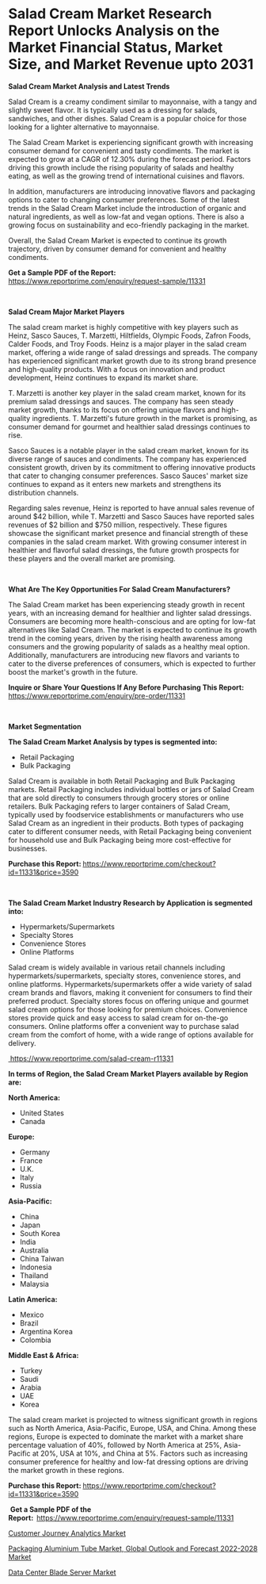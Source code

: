 <p><h1>Salad Cream Market Research Report Unlocks Analysis on the Market Financial Status, Market Size, and Market Revenue upto 2031</h1></p><p><strong>Salad Cream Market Analysis and Latest Trends</strong></p>
<p><p>Salad Cream is a creamy condiment similar to mayonnaise, with a tangy and slightly sweet flavor. It is typically used as a dressing for salads, sandwiches, and other dishes. Salad Cream is a popular choice for those looking for a lighter alternative to mayonnaise.</p><p>The Salad Cream Market is experiencing significant growth with increasing consumer demand for convenient and tasty condiments. The market is expected to grow at a CAGR of 12.30% during the forecast period. Factors driving this growth include the rising popularity of salads and healthy eating, as well as the growing trend of international cuisines and flavors.</p><p>In addition, manufacturers are introducing innovative flavors and packaging options to cater to changing consumer preferences. Some of the latest trends in the Salad Cream Market include the introduction of organic and natural ingredients, as well as low-fat and vegan options. There is also a growing focus on sustainability and eco-friendly packaging in the market.</p><p>Overall, the Salad Cream Market is expected to continue its growth trajectory, driven by consumer demand for convenient and healthy condiments.</p></p>
<p><strong>Get a Sample PDF of the Report:&nbsp;</strong> <a href="https://www.reportprime.com/enquiry/request-sample/11331">https://www.reportprime.com/enquiry/request-sample/11331</a></p>
<p>&nbsp;</p>
<p><strong>Salad Cream Major Market Players</strong></p>
<p><p>The salad cream market is highly competitive with key players such as Heinz, Sasco Sauces, T. Marzetti, Hiltfields, Olympic Foods, Zafron Foods, Calder Foods, and Troy Foods. Heinz is a major player in the salad cream market, offering a wide range of salad dressings and spreads. The company has experienced significant market growth due to its strong brand presence and high-quality products. With a focus on innovation and product development, Heinz continues to expand its market share.</p><p>T. Marzetti is another key player in the salad cream market, known for its premium salad dressings and sauces. The company has seen steady market growth, thanks to its focus on offering unique flavors and high-quality ingredients. T. Marzetti's future growth in the market is promising, as consumer demand for gourmet and healthier salad dressings continues to rise.</p><p>Sasco Sauces is a notable player in the salad cream market, known for its diverse range of sauces and condiments. The company has experienced consistent growth, driven by its commitment to offering innovative products that cater to changing consumer preferences. Sasco Sauces' market size continues to expand as it enters new markets and strengthens its distribution channels.</p><p>Regarding sales revenue, Heinz is reported to have annual sales revenue of around $42 billion, while T. Marzetti and Sasco Sauces have reported sales revenues of $2 billion and $750 million, respectively. These figures showcase the significant market presence and financial strength of these companies in the salad cream market. With growing consumer interest in healthier and flavorful salad dressings, the future growth prospects for these players and the overall market are promising.</p></p>
<p>&nbsp;</p>
<p><strong>What Are The Key Opportunities For Salad Cream Manufacturers?</strong></p>
<p><p>The Salad Cream market has been experiencing steady growth in recent years, with an increasing demand for healthier and lighter salad dressings. Consumers are becoming more health-conscious and are opting for low-fat alternatives like Salad Cream. The market is expected to continue its growth trend in the coming years, driven by the rising health awareness among consumers and the growing popularity of salads as a healthy meal option. Additionally, manufacturers are introducing new flavors and variants to cater to the diverse preferences of consumers, which is expected to further boost the market's growth in the future.</p></p>
<p><strong>Inquire or Share Your Questions If Any Before Purchasing This Report:</strong> <a href="https://www.reportprime.com/enquiry/pre-order/11331">https://www.reportprime.com/enquiry/pre-order/11331</a></p>
<p>&nbsp;</p>
<p><strong>Market Segmentation</strong></p>
<p><strong>The Salad Cream Market Analysis by types is segmented into:</strong></p>
<p><ul><li>Retail Packaging</li><li>Bulk Packaging</li></ul></p>
<p><p>Salad Cream is available in both Retail Packaging and Bulk Packaging markets. Retail Packaging includes individual bottles or jars of Salad Cream that are sold directly to consumers through grocery stores or online retailers. Bulk Packaging refers to larger containers of Salad Cream, typically used by foodservice establishments or manufacturers who use Salad Cream as an ingredient in their products. Both types of packaging cater to different consumer needs, with Retail Packaging being convenient for household use and Bulk Packaging being more cost-effective for businesses.</p></p>
<p><strong>Purchase this Report:&nbsp;</strong><a href="https://www.reportprime.com/checkout?id=11331&price=3590">https://www.reportprime.com/checkout?id=11331&price=3590</a></p>
<p>&nbsp;</p>
<p><strong>The Salad Cream Market Industry Research by Application is segmented into:</strong></p>
<p><ul><li>Hypermarkets/Supermarkets</li><li>Specialty Stores</li><li>Convenience Stores</li><li>Online Platforms</li></ul></p>
<p><p>Salad cream is widely available in various retail channels including hypermarkets/supermarkets, specialty stores, convenience stores, and online platforms. Hypermarkets/supermarkets offer a wide variety of salad cream brands and flavors, making it convenient for consumers to find their preferred product. Specialty stores focus on offering unique and gourmet salad cream options for those looking for premium choices. Convenience stores provide quick and easy access to salad cream for on-the-go consumers. Online platforms offer a convenient way to purchase salad cream from the comfort of home, with a wide range of options available for delivery.</p></p>
<p><a href="https://www.reportprime.com/salad-cream-r11331">&nbsp;https://www.reportprime.com/salad-cream-r11331</a></p>
<p><strong>In terms of Region, the Salad Cream Market Players available by Region are:</strong></p>
<p>
    <p> <strong> North America: </strong>
        <ul>
            <li>United States</li>
            <li>Canada</li>
        </ul>
        </p> 
    <p> <strong> Europe: </strong>
        <ul>
            <li>Germany</li>
            <li>France</li>
            <li>U.K.</li>
            <li>Italy</li>
            <li>Russia</li>
        </ul>
        </p> 
    <p> <strong> Asia-Pacific: </strong>
        <ul>
            <li>China</li>
            <li>Japan</li>
            <li>South Korea</li>
            <li>India</li>
            <li>Australia</li>
            <li>China Taiwan</li>
            <li>Indonesia</li>
            <li>Thailand</li>
            <li>Malaysia</li>
        </ul>
        </p> 
    <p> <strong> Latin America: </strong>
        <ul>
            <li>Mexico</li>
            <li>Brazil</li>
            <li>Argentina Korea</li>
            <li>Colombia</li>
        </ul>
        </p> 
    <p> <strong> Middle East & Africa: </strong>
        <ul>
            <li>Turkey</li>
            <li>Saudi</li>
            <li>Arabia</li>
            <li>UAE</li>
            <li>Korea</li>
        </ul>
    </p>
    </p>
<p><p>The salad cream market is projected to witness significant growth in regions such as North America, Asia-Pacific, Europe, USA, and China. Among these regions, Europe is expected to dominate the market with a market share percentage valuation of 40%, followed by North America at 25%, Asia-Pacific at 20%, USA at 10%, and China at 5%. Factors such as increasing consumer preference for healthy and low-fat dressing options are driving the market growth in these regions.</p></p>
<p><strong>Purchase this Report: </strong><a href="https://www.reportprime.com/checkout?id=11331&price=3590">https://www.reportprime.com/checkout?id=11331&price=3590</a></p>
<p>&nbsp;<strong>Get a Sample PDF of the Report:&nbsp;&nbsp;</strong><a href="https://www.reportprime.com/enquiry/request-sample/11331">https://www.reportprime.com/enquiry/request-sample/11331</a></p>
<p><strong></strong></p>
<p><p><a href="https://github.com/sydneyHaley871/Market-Research-Report-List-1/blob/main/customer-journey-analytics-market.md">Customer Journey Analytics Market</a></p><p><a href="https://issuu.com/reportprime-2/docs/packaging-aluminium-tube-market-glo_0703d3d9e1c422">Packaging Aluminium Tube Market, Global Outlook and Forecast 2022-2028 Market</a></p><p><a href="https://github.com/widyafarer/Market-Research-Report-List-1/blob/main/data-center-blade-server-market.md">Data Center Blade Server Market</a></p></p>